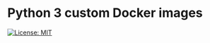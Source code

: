 # Python 3 custom Docker images

[![License: MIT](https://img.shields.io/badge/License-MIT-yellow.svg)](https://opensource.org/licenses/MIT)

